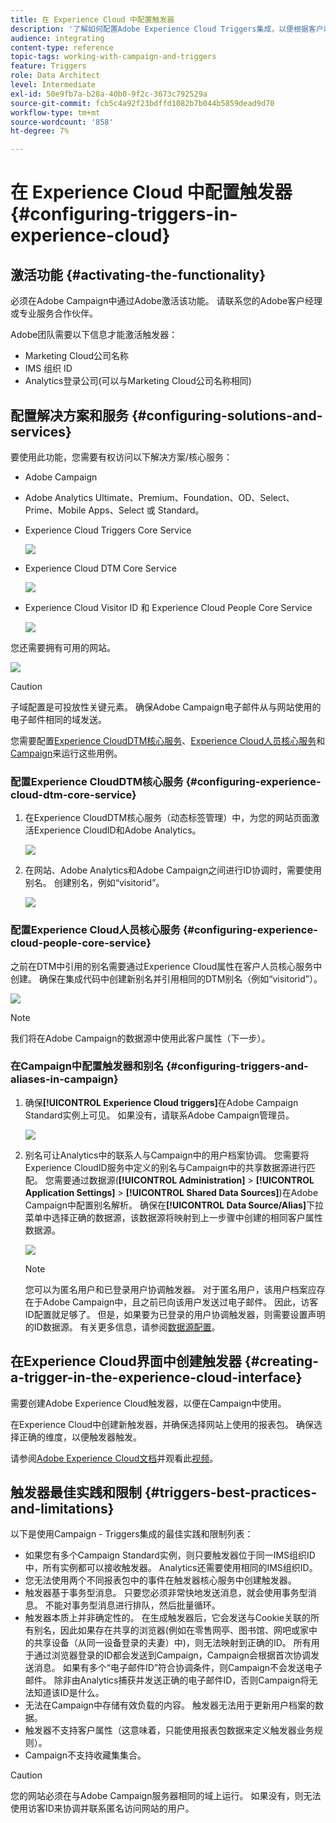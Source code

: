```yaml
---
title: 在 Experience Cloud 中配置触发器
description: '了解如何配置Adobe Experience Cloud Triggers集成，以便根据客户以前的行为开始向客户发送个性化投放。 '
audience: integrating
content-type: reference
topic-tags: working-with-campaign-and-triggers
feature: Triggers
role: Data Architect
level: Intermediate
exl-id: 50e9fb7a-b28a-40b0-9f2c-3673c792529a
source-git-commit: fcb5c4a92f23bdffd1082b7b044b5859dead9d70
workflow-type: tm+mt
source-wordcount: '858'
ht-degree: 7%

---
```


# 在 Experience Cloud 中配置触发器{#configuring-triggers-in-experience-cloud}

## 激活功能 {#activating-the-functionality}

必须在Adobe Campaign中通过Adobe激活该功能。 请联系您的Adobe客户经理或专业服务合作伙伴。

Adobe团队需要以下信息才能激活触发器：

* Marketing Cloud公司名称
* IMS 组织 ID
* Analytics登录公司(可以与Marketing Cloud公司名称相同)

## 配置解决方案和服务 {#configuring-solutions-and-services}

要使用此功能，您需要有权访问以下解决方案/核心服务：

* Adobe Campaign
* Adobe Analytics Ultimate、Premium、Foundation、OD、Select、Prime、Mobile Apps、Select 或 Standard。
* Experience Cloud Triggers Core Service

   ![](assets/trigger_uc_prereq_1.png)

* Experience Cloud DTM Core Service

   ![](assets/trigger_uc_prereq_2.png)

* Experience Cloud Visitor ID 和 Experience Cloud People Core Service

   ![](assets/trigger_uc_prereq_3.png)

您还需要拥有可用的网站。

![](assets/trigger_uc_prereq_4.png)

>[!CAUTION]
>
>子域配置是可投放性关键元素。 确保Adobe Campaign电子邮件从与网站使用的电子邮件相同的域发送。

您需要配置[Experience CloudDTM核心服务](#configuring-experience-cloud-dtm-core-service)、[Experience Cloud人员核心服务](#configuring-experience-cloud-people-core-service)和[Campaign](#configuring-triggers-and-aliases-in-campaign)来运行这些用例。

### 配置Experience CloudDTM核心服务 {#configuring-experience-cloud-dtm-core-service}

1. 在Experience CloudDTM核心服务（动态标签管理）中，为您的网站页面激活Experience CloudID和Adobe Analytics。

   ![](assets/trigger_uc_conf_1.png)

1. 在网站、Adobe Analytics和Adobe Campaign之间进行ID协调时，需要使用别名。 创建别名，例如“visitorid”。

   ![](assets/trigger_uc_conf_2.png)

### 配置Experience Cloud人员核心服务 {#configuring-experience-cloud-people-core-service}

之前在DTM中引用的别名需要通过Experience Cloud属性在客户人员核心服务中创建。 确保在集成代码中创建新别名并引用相同的DTM别名（例如“visitorid”）。

![](assets/trigger_uc_conf_3.png)

>[!NOTE]
>
>我们将在Adobe Campaign的数据源中使用此客户属性（下一步）。

### 在Campaign中配置触发器和别名 {#configuring-triggers-and-aliases-in-campaign}

1. 确保&#x200B;**[!UICONTROL Experience Cloud triggers]**&#x200B;在Adobe Campaign Standard实例上可见。 如果没有，请联系Adobe Campaign管理员。

   ![](assets/remarketing_1.png)

1. 别名可让Analytics中的联系人与Campaign中的用户档案协调。 您需要将Experience CloudID服务中定义的别名与Campaign中的共享数据源进行匹配。 您需要通过数据源(**[!UICONTROL Administration]** > **[!UICONTROL Application Settings]** > **[!UICONTROL Shared Data Sources]**)在Adobe Campaign中配置别名解析。 确保在&#x200B;**[!UICONTROL Data Source/Alias]**&#x200B;下拉菜单中选择正确的数据源，该数据源将映射到上一步骤中创建的相同客户属性数据源。

   ![](assets/trigger_uc_conf_5.png)

   >[!NOTE]
   >
   >您可以为匿名用户和已登录用户协调触发器。 对于匿名用户，该用户档案应存在于Adobe Campaign中，且之前已向该用户发送过电子邮件。 因此，访客ID配置就足够了。 但是，如果要为已登录的用户协调触发器，则需要设置声明的ID数据源。 有关更多信息，请参阅[数据源配置](../../integrating/using/provisioning-and-configuring-integration-with-audience-manager-or-people-core-service.md#step-2--configure-the-data-sources)。

## 在Experience Cloud界面中创建触发器 {#creating-a-trigger-in-the-experience-cloud-interface}

需要创建Adobe Experience Cloud触发器，以便在Campaign中使用。

在Experience Cloud中创建新触发器，并确保选择网站上使用的报表包。 确保选择正确的维度，以便触发器触发。

请参阅[Adobe Experience Cloud文档](https://experienceleague.adobe.com/docs/core-services/interface/activation/triggers.html)并观看此[视频](https://helpx.adobe.com/cn/marketing-cloud/how-to/email-marketing.html#step-two)。

## 触发器最佳实践和限制 {#triggers-best-practices-and-limitations}

以下是使用Campaign - Triggers集成的最佳实践和限制列表：

* 如果您有多个Campaign Standard实例，则只要触发器位于同一IMS组织ID中，所有实例都可以接收触发器。 Analytics还需要使用相同的IMS组织ID。
* 您无法使用两个不同报表包中的事件在触发器核心服务中创建触发器。
* 触发器基于事务型消息。 只要您必须非常快地发送消息，就会使用事务型消息。 不能对事务型消息进行排队，然后批量循环。
* 触发器本质上并非确定性的。 在生成触发器后，它会发送与Cookie关联的所有别名，因此如果存在共享的浏览器(例如在零售网亭、图书馆、网吧或家中的共享设备（从同一设备登录的夫妻）中)，则无法映射到正确的ID。 所有用于通过浏览器登录的ID都会发送到Campaign，Campaign会根据首次协调发送消息。 如果有多个“电子邮件ID”符合协调条件，则Campaign不会发送电子邮件。 除非由Analytics捕获并发送正确的电子邮件ID，否则Campaign将无法知道该ID是什么。
* 无法在Campaign中存储有效负载的内容。 触发器无法用于更新用户档案的数据。
* 触发器不支持客户属性（这意味着，只能使用报表包数据来定义触发器业务规则）。
* Campaign不支持收藏集集合。

>[!CAUTION]
>
>您的网站必须在与Adobe Campaign服务器相同的域上运行。 如果没有，则无法使用访客ID来协调并联系匿名访问网站的用户。
